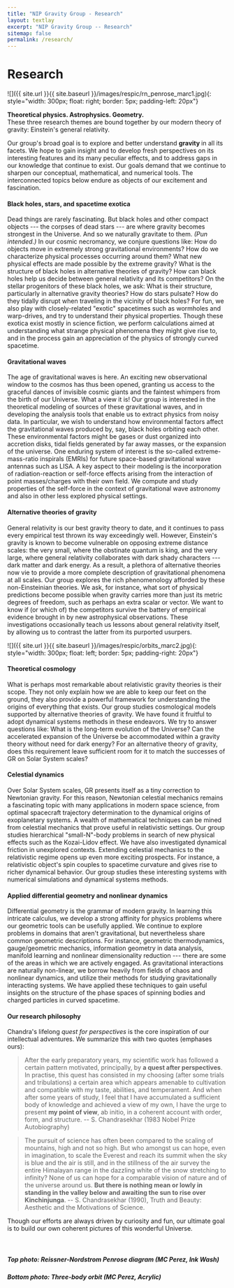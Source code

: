 ```yaml
---
title: "NIP Gravity Group - Research"
layout: textlay
excerpt: "NIP Gravity Group -- Research"
sitemap: false
permalink: /research/
---
```


# Research

![]({{ site.url }}{{ site.baseurl }}/images/respic/rn_penrose_marc1.jpg){: style="width: 300px; float: right; border: 5px; padding-left: 20px"}


<b> Theoretical physics. Astrophysics. Geometry.</b> <br> These three research themes are bound together by our modern theory of gravity: Einstein's general relativity.

Our group's broad goal is to explore and better understand <b> gravity </b> in all its facets. We hope to gain insight and to develop fresh perspectives on its interesting features and its many peculiar effects, and to address gaps in our knowledge that continue to exist. Our goals demand that we continue to sharpen our conceptual, mathematical, and numerical tools. The interconnected topics below endure as objects of our excitement and fascination. 

#### Black holes, stars, and spacetime exotica

Dead things are rarely fascinating. But black holes and other compact objects --- the corpses of dead stars --- are where gravity becomes strongest in the Universe. And so we naturally gravitate to them. <i> (Pun intended.) </i> In our cosmic necromancy, we conjure questions like: How do objects move in extremely strong gravitational environments? How do we characterize physical processes occurring around them? What new physical effects are made possible by the extreme gravity? What is the structure of black holes in alternative theories of gravity? How can black holes help us decide between general relativity and its competitors? On the stellar progenitors of these black holes, we ask: What is their structure, particularly in alternative gravity theories? How do stars pulsate? How do they tidally disrupt when traveling in the vicinity of black holes? For fun, we also play with closely-related "exotic" spacetimes such as wormholes and warp-drives, and try to understand their physical properties. Though these exotica exist mostly in science fiction, we perform calculations aimed at understanding what strange physical phenomena they might give rise to, and in the process gain an appreciation of the physics of strongly curved spacetime.  

#### Gravitational waves

The age of gravitational waves is here. An exciting new observational window to the cosmos has thus been opened, granting us access to the graceful dances of invisible cosmic giants and the faintest whimpers from the birth of our Universe. What a view it is! Our group is interested in the theoretical modeling of sources of these gravitational waves, and in developing the analysis tools that enable us to extract physics from noisy data. In particular, we wish to understand how environmental factors affect the gravitational waves produced by, say, black holes orbiting each other. These environmental factors might be gases or dust organized into accretion disks, tidal fields generated by far away masses, or the expansion of the universe. One enduring system of interest is the so-called extreme-mass-ratio inspirals (EMRIs) for future space-based gravitational wave antennas such as LISA. A key aspect to their modeling is the incorporation of radiation-reaction or self-force effects arising from the interaction of point masses/charges with their own field. We compute and study properties of the self-force in the context of gravitational wave astronomy and also in other less explored physical settings. 

#### Alternative theories of gravity

General relativity is our best gravity theory to date, and it continues to pass every empirical test thrown its way exceedingly well. However, Einstein's gravity is known to become vulnerable on opposing extreme distance scales: the very small, where the obstinate quantum is king, and the very large, where general relativity collaborates with dark shady characters --- dark matter and dark energy. As a result, a plethora of alternative theories now vie to provide a more complete description of gravitational phenomena at all scales. Our group explores the rich phenomenology afforded by these non-Einsteinian theories. We ask, for instance, what sort of physical predictions become possible when gravity carries more than just its metric degrees of freedom, such as perhaps an extra scalar or vector. We want to know if (or which of) the competitors survive the battery of empirical evidence brought in by new astrophysical observations. These investigations occasionally teach us lessons about general relativity itself, by allowing us to contrast the latter from its purported usurpers. 

![]({{ site.url }}{{ site.baseurl }}/images/respic/orbits_marc2.jpg){: style="width: 300px; float: left; border: 5px; padding-right: 20px"}

#### Theoretical cosmology

What is perhaps most remarkable about relativistic gravity theories is their scope. They not only explain how we are able to keep our feet on the ground, they also provide a powerful framework for understanding the origins of everything that exists. Our group studies cosmological models supported by alternative theories of gravity. We have found it fruitful to adopt dynamical systems methods in these endeavors. We try to answer questions like: What is the long-term evolution of the Universe? Can the accelerated expansion of the Universe be accommodated within a gravity theory without need for dark energy? For an alternative theory of gravity, does this requirement leave sufficient room for it to match the successes of GR on Solar System scales? 

#### Celestial dynamics

Over Solar System scales, GR presents itself as a tiny correction to Newtonian gravity. For this reason, Newtonian celestial mechanics remains a fascinating topic with many applications in modern space science, from optimal spacecraft trajectory determination to the dynamical origins of exoplanetary systems. A wealth of mathematical techniques can be mined from celestial mechanics that prove useful in relativistic settings. Our group studies hierarchical "small-N"-body problems in search of new physical effects such as the Kozai-Lidov effect. We have also investigated dynamical friction in unexplored contexts. Extending celestial mechanics to the relativistic regime opens up even more exciting prospects. For instance, a relativistic object's spin couples to spacetime curvature and gives rise to richer dynamical behavior. Our group studies these interesting systems with numerical simulations and dynamical systems methods. 

#### Applied differential geometry and nonlinear dynamics

Differential geometry is the grammar of modern gravity. In learning this intricate calculus, we develop a strong affinity for physics problems where our geometric tools can be usefully applied. We continue to explore problems in domains that aren't gravitational, but nevertheless share common geometric descriptions. For instance, geometric thermodynamics, gauge/geometric mechanics, information geometry in data analysis, manifold learning and nonlinear dimensionality reduction --- there are some of the areas in which we are actively engaged. As gravitational interactions are naturally non-linear, we borrow heavily from fields of chaos and nonlinear dynamics, and utilize their methods for studying gravitationally interacting systems. We have applied these techniques to gain useful insights on the structure of the phase spaces of spinning bodies and charged particles in curved spacetime.  

#### Our research philosophy

Chandra's lifelong _quest for perspectives_ is the core inspiration of our intellectual adventures. We summarize this with two quotes (emphases ours):

> After the early preparatory years, my scientific work has followed a certain pattern motivated, principally, by <b> a quest after perspectives</b>. In practise, this quest has consisted in my choosing (after some trials and tribulations) a certain area which appears amenable to cultivation and compatible with my taste, abilities, and temperament. And when after some years of study, I feel that I have accumulated a sufficient body of knowledge and achieved a view of my own, I have the urge to present <b> my point of view</b>, ab initio, in a coherent account with order, form, and structure. -- S. Chandrasekhar (1983 Nobel Prize Autobiography)

> The pursuit of science has often been compared to the scaling of mountains, high and not so high. But who amongst us can hope, even in imagination, to scale the Everest and reach its summit when the sky is blue and the air is still, and in the stillness of the air survey the entire Himalayan range in the dazzling white of the snow stretching to infinity? None of us can hope for a comparable vision of nature and of the universe around us. <b> But there is nothing mean or lowly in standing in the valley below and awaiting the sun to rise over Kinchinjunga</b>. -- S. Chandrasekhar (1990), Truth and Beauty: Aesthetic and the Motivations of Science.

Though our efforts are always driven by curiosity and fun, our ultimate goal is to build our own coherent pictures of this wonderful Universe. 
<br>
<br>
<br>

##### _Top photo: Reissner-Nordstrom Penrose diagram (MC Perez, Ink Wash)_
##### _Bottom photo: Three-body orbit (MC Perez, Acrylic)_ 
